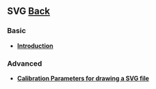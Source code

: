 ## SVG [Back](./../webgl.md)

### Basic

- [**Introduction**](./introduction/introduction.md)

### Advanced

- [**Calibration Parameters for drawing a SVG file**](./calibration_parameters/calibration_parameters.md)